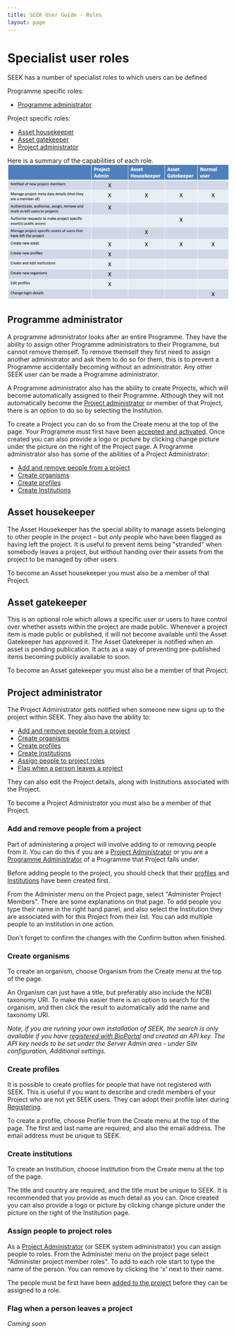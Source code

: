 ```yaml
---
title: SEEK User Guide - Roles
layout: page
---
```



# Specialist user roles
SEEK has a number of specialist roles to which users can be defined

Programme specific roles:

* [Programme administrator](#programme-administrator)

Project specific roles:

* [Asset housekeeper](#asset-housekeeper)
* [Asset gatekeeper](#asset-gatekeeper)
* [Project administrator](#project-administrator)

Here is a summary of the capabilities of each role.
![Roles 1](/images/user-guide/roles_1.png)

## Programme administrator

A programme administrator looks after an entire Programme. They have the ability to assign other Programme administrators to their Programme, but cannot remove themself. To remove themself they first need to assign another administrator and ask them to do so for them, this is to prevent a Programme accidentally becoming without an administrator.
Any other SEEK user can be made a Programme administrator.

A Programme administrator also has the ability to create Projects, which will become automatically assigned to their Programme. Although they will not automatically become the [Project administrator](roles.html#project-administrator) or member of that Project, there is an option to do so by selecting the Institution.

To create a Project you can do so from the Create menu at the top of the page. Your Programme must first have been [accepted and activated](programme-creation-and-management.html#creating-a-programme).
Once created you can also provide a logo or picture by clicking change picture under the picture on the right of the Project page.
A Programme administrator also has some of the abilities of a Project Administrator:

* [Add and remove people from a project](#add-and-remove-people-from-a-project)
* [Create organisms](#create-organisms)
* [Create profiles](#create-profiles)
* [Create Institutions](#create-institutions)

## Asset housekeeper
The Asset Housekeeper has the special ability to manage assets belonging to other people in the project – but only people who have been flagged as having left the project. It is useful to prevent items being "stranded" when somebody leaves a project, but without handing over their assets from the project to be managed by other users.

To become an Asset housekeeper you must also be a member of that Project.

## Asset gatekeeper
This is an optional role which allows a specific user or users to have control over whether assets within the project are made public. Whenever a project item is made public or published, it will not become available until the Asset Gatekeeper has approved it. The Asset Gatekeeper is notified when an asset is pending publication. It acts as a way of preventing pre-published items becoming publicly available to soon.

To become an Asset gatekeeper you must also be a member of that Project.

## Project administrator
The Project Administrator gets notified when someone new signs up to the project within SEEK. They also have the ability to:

* [Add and remove people from a project](#add-and-remove-people-from-a-project)
* [Create organisms](#create-organisms)
* [Create profiles](#create-profiles)
* [Create Institutions](#create-institutions)
* [Assign people to project roles](#assign-people-to-project-roles)
* [Flag when a person leaves a project](#flag-when-a-person-leaves-a-project)

They can also edit the Project details, along with Institutions associated with the Project.

To become a Project Administrator you must also be a member of that Project.

### Add and remove people from a project

Part of administering a project will involve adding to or removing people from it. You can do this if you are a [Project Administrator](#project-administrator) or you are
a [Programme Administrator](#programme-administrator) of a Programme that Project falls under.

Before adding people to the project, you should check that their [profiles](#create-profiles) and [Institutions](#create-institutions) have been created first.

From the Administer menu on the Project page, select "Administer Project Members". There are some explanations on that page. To add people you type their name in the right hand panel, and also select the Institution they are associated with for this Project from their list. You can add multiple people to an
institution in one action.

Don't forget to confirm the changes with the Confirm button when finished.


### Create organisms

To create an organism, choose Organism from the Create menu at the top of the page.

An Organism can just have a title, but preferably also include the NCBI taxonomy URI. To make this easier there is an option to search for the organism, and then click the result to automatically add the name and taxonomy URI.

*Note, if you are running your own installation of SEEK, the search is only available if you have [registered with BioPortal](https://bioportal.bioontology.org/accounts/new) and created an API key. The API key needs to be set under the Server Admin area - under Site configuration, Additional settings.*

### Create profiles

It is possible to create profiles for people that have not registered with SEEK. This is useful if you want to describe and credit members of your Project who are not yet SEEK users. They can adopt their profile later during [Registering](registering.html).

To create a profile, choose Profile from the Create menu at the top of the page. The first and last name are required, and also the email address. The email address must be unique to SEEK.

### Create institutions

To create an Institution, choose Institution from the Create menu at the top of the page.

The title and country are required, and the title must be unique to SEEK. It is recommended that you provide as much detail as you can. Once created you can also provide a logo or picture by clicking change picture under the picture on the right of the Institution page.


### Assign people to project roles

As a [Project Administrator](#project-administrator) (or SEEK system administrator) you can assign people to roles. From the Administer menu on the project page select "Administer project member roles". To add to each role start to type the name of the person. You can remove by clicking the 'x' next to their name.

The people must be first have been [added to the project](#add-and-remove-people-from-a-project) before they can be assigned to a role.


### Flag when a person leaves a project

*Coming soon*

